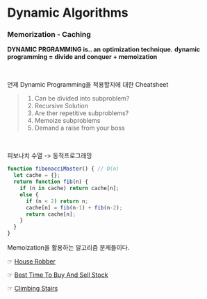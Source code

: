 # Dynamic Algorithms

### Memorization - Caching

**DYNAMIC PRGRAMMING is.. an** **optimization technique.**
**dynamic programming =** **divide and conquer + memoization**

<br/>

언제 Dynamic Programming을 적용할지에 대한 Cheatsheet

> 1. Can be divided into subproblem?
> 2. Recursive Solution
> 3. Are ther repetitive subproblems?
> 4. Memoize subproblems
> 5. Demand a raise from your boss

<br/>

피보나치 수열 -> 동적프로그래밍

```javascript
function fibonacciMaster() { // O(n)
  let cache = {};
  return function fib(n) {
    if (n in cache) return cache[n];
    else {
      if (n < 2) return n;
      cache[n] = fib(n-1) + fib(n-2);
      return cache[n];
    }
  }
}
```

Memoization을 활용하는 알고리즘 문제들이다.

☞ [House Robber](https://leetcode.com/problems/house-robber/)

☞ [Best Time To Buy And Sell Stock](https://leetcode.com/problems/best-time-to-buy-and-sell-stock/)

☞ [Climbing Stairs](https://leetcode.com/problems/climbing-stairs/)

<br/>

